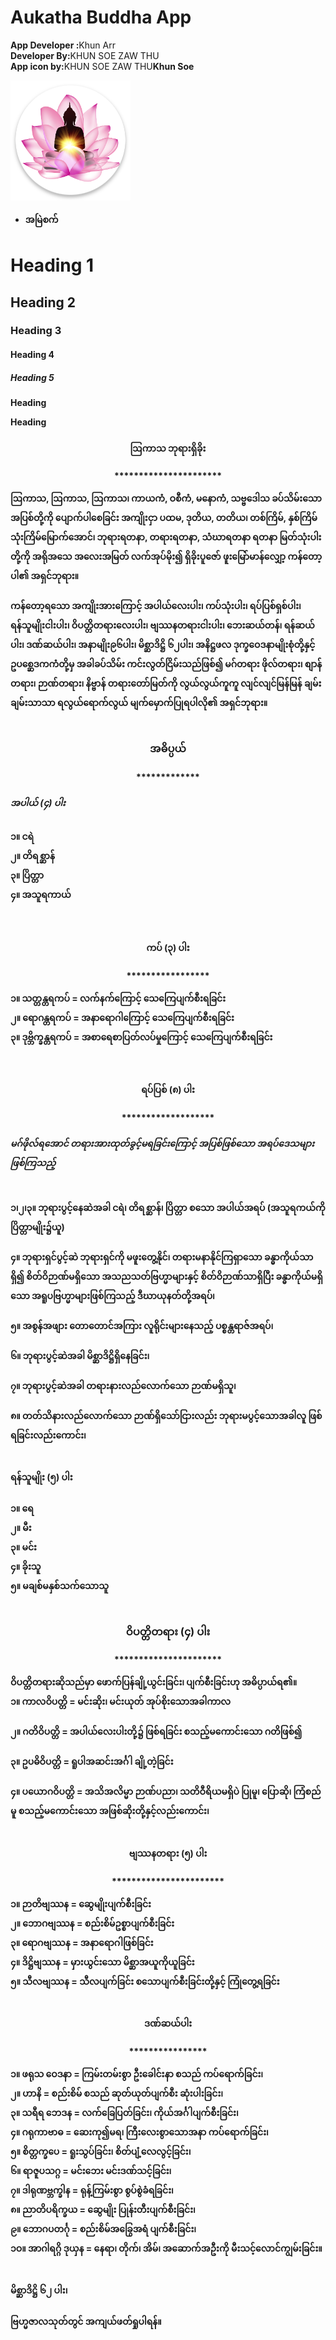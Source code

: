 <h1>Aukatha Buddha App</h1>
<strong>App Developer :</strong>Khun Arr<br>
<strong>Developer By:</strong>KHUN SOE ZAW THU<br>
<strong>App icon by:</strong>KHUN SOE ZAW THU<B>Khun Soe


![](https://github.com/khonsoe/Buddha/blob/main/Buddha%20App%20icon/Buddha4.png)
* အမြဲစက်
<h1>Heading 1</h1>
<h2>Heading 2</h2>
<h3>Heading 3</h3>
<h4>Heading 4</h4>
<h5>Heading 5</h5>
<p>Heading</p>
Heading

<h4 style="text-align:center">ဩကာသ ဘုရားရှိခိုး</h4>
<p style="text-align:center">**********************</p>
<strong>ဩကာသ, ဩကာသ, ဩကာသ၊ ကာယကံ, ဝစီကံ, မနောကံ, သဗ္ဗဒေါသ ခပ်သိမ်းသောအပြစ်တို့ကို ပျောက်ပါစေခြင်း အကျိုးငှာ ပထမ, ဒုတိယ, တတိယ၊ တစ်ကြိမ်, နှစ်ကြိမ် သုံးကြိမ်မြောက်အောင်၊ ဘုရားရတနာ, တရားရတနာ, သံဃာရတနာ ရတနာ မြတ်သုံးပါးတို့ကို အရိုအသေ အလေးအမြတ် လက်အုပ်မိုး၍ ရှိခိုးပူဇော် ဖူးမြော်မာန်လျှော့ ကန်တော့ပါ၏ အရှင်ဘုရား။</strong>
<br><br>
<strong>ကန်တော့ရသော အကျိုးအားကြောင့် အပါယ်လေးပါး၊ ကပ်သုံးပါး၊ ရပ်ပြစ်ရှစ်ပါး၊ ရန်သူမျိုးငါးပါး၊ ဝိပတ္တိတရားလေးပါး၊ ဗျဿနတရားငါးပါး၊ ဘေးဆယ်တန်၊ ရန်ဆယ်ပါး၊ ဒဏ်ဆယ်ပါး၊ အနာမျိုး၉၆ပါး၊ မိစ္ဆာဒိဋ္ဌိ ၆၂ပါး၊ အနိဋ္ဌဖလ ဒုက္ခဝေဒနာမျိုးစုံတို့နှင့် ဥပစ္ဆေဒကကံတို့မှ အခါခပ်သိမ်း ကင်းလွတ်ငြိမ်းသည်ဖြစ်၍ မဂ်တရား ဖိုလ်တရား၊ စျာန်တရား၊ ဉာဏ်တရား၊ နိဗ္ဗာန် တရားတော်မြတ်ကို လွယ်လွယ်ကူကူ လျင်လျင်မြန်မြန် ချမ်းချမ်းသာသာ ရလွယ်ရောက်လွယ် မျက်မှောက်ပြုရပါလို၏ အရှင်ဘုရား။</strong>
<br>
<br>
<h3 style="text-align:center">အဓိပ္ပယ်</h3>
<p style="text-align:center">*************</p>
<h5>အပါယ် (၄) ပါး</h5>
<strong>၁။ ငရဲ<br>
၂။ တိရစ္ဆာန်<br>
၃။ ပြိတ္တာ<br>
၄။ အသူရကာယ်</strong><br>
<br><br>
<h4 style="text-align:center">ကပ် (၃) ပါး</h4>
<p style="text-align:center">*****************</p>
<strong>၁။ သတ္တန္တရကပ် =</strong> လက်နက်ကြောင့် သေကြေပျက်စီးရခြင်း<br>
<strong>၂။ ရောဂန္တရကပ် =</strong> အနာရောဂါကြောင့် သေကြေပျက်စီးရခြင်း<br>
<strong>၃။ ဒုဗ္ဘိက္ခန္တရကပ် =</strong> အစာရေစာပြတ်လပ်မှုကြောင့် သေကြေပျက်စီးရခြင်း<br>
<br><br>
<h4 style="text-align:center">ရပ်ပြစ် (၈) ပါး</h4>
<p style="text-align:center">*******************</p>
<h5>မဂ်ဖိုလ်ရအောင် တရားအားထုတ်ခွင့်မရခြင်းကြောင့် အပြစ်ဖြစ်သော အရပ်ဒေသများဖြစ်ကြသည့်</h5>
<br>
၁၊၂၊၃။ ဘုရားပွင့်နေဆဲအခါ ငရဲ၊ တိရစ္ဆာန်၊ ပြိတ္တာ စသော အပါယ်အရပ် (အသူရကယ်ကို ပြိတ္တာမျိုး၌ယူ)
<br><br>
၄။ ဘုရားရှင်ပွင့်ဆဲ ဘုရားရှင်ကို မဖူးတွေ့နိုင်၊ တရားမနာနိုင်ကြရှာသော ခန္ဓာကိုယ်သာရှိ၍ စိတ်ဝိဉာဏ်မရှိသော အသညသတ်ဗြဟ္မာများနှင့် စိတ်ဝိဉာဏ်သာရှိပြီး ခန္ဓာကိုယ်မရှိသော အရူပဗြဟ္မာများဖြစ်ကြသည့် ဒီဃာယုနတ်တို့အရပ်၊<br><br>
၅။ အစွန်အဖျား တောတောင်အကြား လူရိုင်းများနေသည့် ပစ္စန္တရာဇ်အရပ်၊
<br><br>
၆။ ဘုရားပွင့်ဆဲအခါ မိစ္ဆာဒိဋ္ဌိရှိနေခြင်း၊
<br><br>
၇။ ဘုရားပွင့်ဆဲအခါ တရားနားလည်လောက်သော ဉာဏ်မရှိသူ၊
<br><br>
၈။ တတ်သိနားလည်လောက်သော ဉာဏ်ရှိသော်ငြားလည်း ဘုရားမပွင့်သောအခါလူ ဖြစ်ရခြင်းလည်းကောင်း၊<br>
<br>
<h4>ရန်သူမျိုး (၅) ပါး</h4>
၁။ ရေ<br>
၂။ မီး<br>
၃။ မင်း<br>
၄။ ခိုးသူ<br>
၅။ မချစ်မနှစ်သက်သောသူ
<br><br>
<h3 style="text-align:center">ဝိပတ္တိတရား (၄) ပါး</h3>
<p style="text-align:center">**********************</p>
<strong>ဝိပတ္တိတရားဆိုသည်မှာ ဖောက်ပြန်ချို့ယွင်းခြင်း၊ ပျက်စီးခြင်းဟု အဓိပ္ပာယ်ရ၏။</strong><br>
<strong>၁။ ကာလဝိပတ္တိ =</strong> မင်းဆိုး၊ မင်းယုတ် အုပ်စိုးသောအခါကာလ
<br><br>
<strong>၂။ ဂတိဝိပတ္တိ =</strong> အပါယ်လေးပါးတို့၌ ဖြစ်ရခြင်း စသည့်မကောင်းသော ဂတိဖြစ်၍
<br><br>
<strong>၃။ ဥပဓိဝိပတ္တိ =</strong> ရူပါအဆင်းအင်္ဂါ ချို့တဲ့ခြင်း
<br><br>
<strong>၄။ ပယောဂဝိပတ္တိ =</strong> အသိအလိမ္မာ ဉာဏ်ပညာ၊ သတိဝီရိယမရှိပဲ ပြုမူ၊ ပြောဆို၊ ကြံစည်မူ စသည့်မကောင်းသော အဖြစ်ဆိုးတို့နှင့်လည်းကောင်း၊<br>
<br>
<h4 style="text-align:center">ဗျဿနတရား (၅) ပါး</h4>
<p style="text-align:center">***********************</p>
<strong>၁။ ဉာတိဗျဿန =</strong> ဆွေမျိုးပျက်စီးခြင်း<br>
<strong>၂။ ဘောဂဗျဿန =</strong> စည်းစိမ်ဥစ္စာပျက်စီးခြင်း<br>
<strong>၃။ ရောဂဗျဿန =</strong> အနာရောဂါဖြစ်ခြင်း<br>
<strong>၄။ ဒိဋ္ဌိဗျဿန =</strong> မှားယွင်းသော မိစ္ဆာအယူကိုယူခြင်း<br>
<strong>၅။ သီလဗျဿန =</strong> သီလပျက်ခြင်း စသောပျက်စီးခြင်းတို့နှင့် ကြုံတွေ့ရခြင်း<br>
<br>
<h4 style="text-align:center">ဒဏ်ဆယ်ပါး</h4>
<p style="text-align:center">****************</p>
<strong>၁။ ဖရုသ ဝေဒနာ =</strong> ကြမ်းတမ်းစွာ ဦးခေါင်းနာ စသည် ကပ်ရောက်ခြင်း၊<br>
<strong>၂။ ဟာနိ =</strong> စည်းစိမ် စသည် ဆုတ်ယုတ်ပျက်စီး ဆုံးပါးခြင်း၊<br>
<strong>၃။ သရီရ ဘေဒန =</strong> လက်ခြေပြတ်ခြင်း၊ ကိုယ်အင်္ဂါပျက်စီးခြင်း၊<br>
<strong>၄။ ဂရုကာဗာဓ =</strong> ဆေးကု၍မရ၊ ကြီးလေးစွာသောအနာ ကပ်ရောက်ခြင်း၊<br>
<strong>၅။ စိတ္တက္ခပေ =</strong> ရူးသွပ်ခြင်း၊ စိတ်ပျံ့လေလွင့်ခြင်း၊<br>
<strong>၆။ ရာဇူပသဂ္ဂ =</strong> မင်းဘေး မင်းဒဏ်သင့်ခြင်း၊<br>
<strong>၇။ ဒါရုဏဗ္ဘက္ခါန =</strong> ရုန့်ကြမ်းစွာ စွပ်စွဲခံရခြင်း၊<br>
<strong>၈။ ညာတိပရိက္ခယ =</strong> ဆွေမျိုး ပြုန်းတီးပျက်စီးခြင်း၊<br>
<strong>၉။ ဘောဂပတင်္ဂု =</strong> စည်းစိမ်အခြွေအရံ ပျက်စီးခြင်း၊<br>
<strong>၁ဝ။ အာဂါရဂ္ဂိ ဒုယှန =</strong> နေရာ၊ တိုက်၊ အိမ်၊ အဆောက်အဦးကို မီးသင့်လောင်ကျွမ်းခြင်း။
<br><br>
<h4>မိစ္ဆာဒိဋ္ဌိ ၆၂ ပါး၊</h4>
ဗြဟ္မဇာလသုတ်တွင် အကျယ်ဖတ်ရှုပါရန်။<br>



